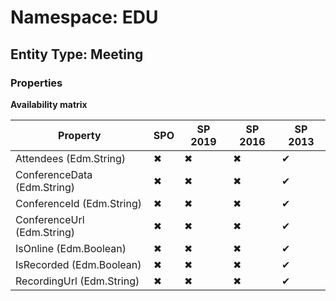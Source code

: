 # Namespace: EDU

## Entity Type: Meeting

### Properties

**Availability matrix**

Property | SPO | SP 2019 | SP 2016 | SP 2013
----------|-----|---------|---------|--------
Attendees (Edm.String) | ✖ | ✖ | ✖ | ✔
ConferenceData (Edm.String) | ✖ | ✖ | ✖ | ✔
ConferenceId (Edm.String) | ✖ | ✖ | ✖ | ✔
ConferenceUrl (Edm.String) | ✖ | ✖ | ✖ | ✔
IsOnline (Edm.Boolean) | ✖ | ✖ | ✖ | ✔
IsRecorded (Edm.Boolean) | ✖ | ✖ | ✖ | ✔
RecordingUrl (Edm.String) | ✖ | ✖ | ✖ | ✔

